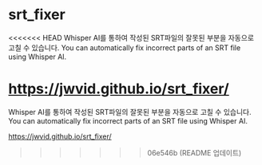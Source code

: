 # srt_fixer
<<<<<<< HEAD
Whisper AI를 통하여 작성된 SRT파일의 잘못된 부분을 자동으로 고칠 수 있습니다. 
You can automatically fix incorrect parts of an SRT file using Whisper AI.

https://jwvid.github.io/srt_fixer/
=======
Whisper AI를 통하여 작성된 SRT파일의 잘못된 부분을 자동으로 고칠 수 있습니다. You can automatically fix incorrect parts of an SRT file using Whisper AI.

https://jwvid.github.io/srt_fixer/
>>>>>>> 06e546b (README 업데이트)
